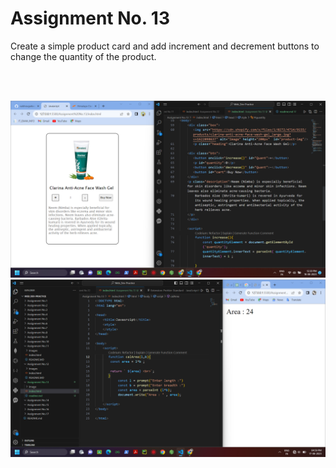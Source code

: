 # Assignment No. 13 

Create a simple product card and add increment and decrement buttons to change the quantity of the product.

<br><br>

![screenshot](./image/Screenshot_20230818_123040.png)
![screenshot](./image/Screenshot_20230817_045941.png)
